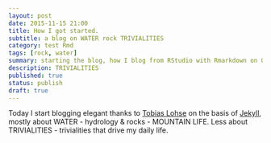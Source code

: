 ```yaml
---
layout: post
date: 2015-11-15 21:00
title: How I got started.
subtitle: a blog on WATER rock TRIVIALITIES
category: test Rmd
tags: [rock, water]
summary: starting the blog, how I blog from RStudio with Rmarkdown on GitHub Jekyll
description: TRIVIALITIES
published: true
status: publish
draft: true
---
```

 
Today I start blogging elegant thanks to [Tobias Lohse](http://mrloh.se/about/) on the basis of [Jekyll](http://jekyllrb.com/), mostly about WATER - hydrology & rocks - MOUNTAIN LIFE. Less about TRIVIALITIES - trivialities that drive my daily life. 
